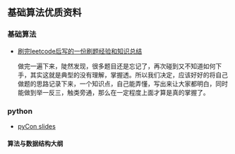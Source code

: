 ## 基础算法优质资料

### 基础算法

* [刷完leetcode后写的一份刷题经验和知识总结](https://siddontang.gitbooks.io/leetcode-solution/content/index.html)

  做完一遍下来，陡然发现，很多题目还是忘记了，再次碰到又不知道如何下手，其实这就是典型的没有理解，掌握透。所以我们决定，应该好好的将自己做题的思路记录下来，一个知识点，自己能弄懂，写出来让大家都明白，同时能做到举一反三，触类旁通，那么在一定程度上面才算是真的掌握了。

  
### python

* [pyCon slides](https://github.com/PyCon/2017-slides)

  
    
      
          


#### 算法与数据结构大纲


